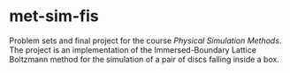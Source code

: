 # met-sim-fis

Problem sets and final project for the course _Physical Simulation Methods_. The project is an implementation of the Immersed-Boundary Lattice Boltzmann method for the simulation of a pair of discs falling inside a box.
